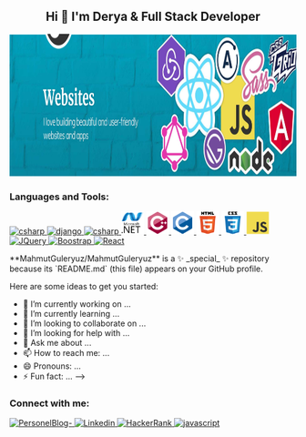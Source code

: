 
<p> 
 <h2 align="center">Hi 👋 I'm Derya & Full Stack Developer</h2></p>

 <img src="https://github.com/MahmutGuleryuz/MahmutGuleryuz/blob/main/background.png" alt="csharp" width="1600" height="250"/> 
<h3 align="left">Languages and Tools:</h3>
<p align="left"> 
 
 <!--C#-->
  <a href="https://www.w3schools.com/cs/" target="_blank"> 
    <img src="https://cdn-icons-png.flaticon.com/512/381/381704.png" alt="csharp" width="40" height="40"/> 
  </a> 
 
 <!--NodeJs-->
  <a href="https://nodejs.org/en/" target="_blank">      
    <img src="https://bachasoftware.com/wp-content/uploads/elementor/thumbs/nodejslogo-p3zvdhaajh0bxurlgqp1gszveuzuf58gd4auf7uve8.png" alt="django" width="40" height="40"/> 
  </a> 
<!--MsSql-->
  <a href="https://www.w3schools.com/cs/" target="_blank"> 
    <img src="https://cdn.iconscout.com/icon/free/png-256/sql-4-190807.png" alt="csharp" width="40" height="40"/> 
  </a>
  <!--Dotnet-->
    <a href="https://dotnet.microsoft.com/" target="_blank"> 
    <img src="https://raw.githubusercontent.com/devicons/devicon/master/icons/dot-net/dot-net-original-wordmark.svg" alt="dotnet" width="40" height="40"/> 
  </a> 
   <!--C++-->
  <a href="https://www.w3schools.com/cpp/" target="_blank"> 
    <img src="https://raw.githubusercontent.com/devicons/devicon/master/icons/cplusplus/cplusplus-original.svg" alt="cplusplus" width="40" height="40"/> 
  </a>  
   <!--C-->
    <a href="https://www.cprogramming.com/" target="_blank"> 
  <img src="https://raw.githubusercontent.com/devicons/devicon/master/icons/c/c-original.svg" alt="c" width="40" height="40"/> 
  </a> 
   <!--HTML-->
  <a href="https://www.w3.org/html/" target="_blank"> 
    <img src="https://raw.githubusercontent.com/devicons/devicon/master/icons/html5/html5-original-wordmark.svg" alt="html5" width="40" height="40"/> 
  </a> 
   <!--Css-->
 
  <a href="https://www.w3schools.com/css/" target="_blank"> 
    <img src="https://raw.githubusercontent.com/devicons/devicon/master/icons/css3/css3-original-wordmark.svg" alt="css3" width="40" height="40"/> 
  </a> 
   <!--JavaScript-->
    <a href="https://developer.mozilla.org/en-US/docs/Web/JavaScript" target="_blank"> 
    <img src="https://raw.githubusercontent.com/devicons/devicon/master/icons/javascript/javascript-original.svg" alt="javascript" width="40" height="40"/> 
  </a>
   <!--JQuery-->
    <a href="https://jquery.com/" target="_blank"> 
    <img src="https://cdn.icon-icons.com/icons2/2415/PNG/512/jquery_original_wordmark_logo_icon_146447.png" alt="JQuery" width="40" height="40"/> 
  </a> 
  <!--Boostrap--> 
 <a href="https://getbootstrap.com/" target="_blank"> 
 <img src="https://cdn.icon-icons.com/icons2/2415/PNG/512/bootstrap_plain_wordmark_logo_icon_146620.png" alt="Boostrap" width="40">
 </a>
  <!--React-->
    <a href="https://tr.reactjs.org/" target="_blank"> 
    <img src="https://cdn.icon-icons.com/icons2/2415/PNG/512/react_original_wordmark_logo_icon_146375.png" alt="React" width="40" height="40"/> 
  </a>
 

</p>

 
<p align="left">
**MahmutGuleryuz/MahmutGuleryuz** is a ✨ _special_ ✨ repository because its `README.md` (this file) appears on your GitHub profile.

Here are some ideas to get you started:

- 🔭 I’m currently working on ...
- 🌱 I’m currently learning ...
- 👯 I’m looking to collaborate on ...
- 🤔 I’m looking for help with ...
- 💬 Ask me about ...
- 📫 How to reach me: ...
- 😄 Pronouns: ...
- ⚡ Fun fact: ...
-->
 <h3 align="left">Connect with me:</h3>
  </a>
    <!--Personel Blog-->
     <a href="https://" target="_blank"> 
    <img src="https://icon-library.com/images/icon-for-blog/icon-for-blog-28.jpg" alt="PersonelBlog-" width="40" height="40"/> 
  </a>
  <!--Linkedin-->
    <a href="https://www.linkedin.com/" target="_blank"> 
    <img src="https://cdn.icon-icons.com/icons2/2037/PNG/512/in_linked_linkedin_media_social_icon_124259.png" alt="Linkedin" width="40" height="40"/> 
  </a>
   <!--HackerRank-->
     <a href="https://www.hackerrank.com/" target="_blank"> 
    <img src="https://e7.pngegg.com/pngimages/891/900/png-clipart-logo-hackerrank-where-s-weed-java-hacker.png" alt="HackerRank" width="40" height="40"/> 
  </a>
   <!--CoderByte-->
     <a href="https://coderbyte.com/" target="_blank"> 
    <img src="https://encrypted-tbn0.gstatic.com/images?q=tbn:ANd9GcQmHa18snSaCG6haGzaKWfmzMXn6Ach0y3_5A&amp;usqp=CAU" alt="javascript" width="40" height="40"/> 
  </a>
  
  
